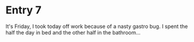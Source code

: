 # Entry 7

It's Friday, I took today off work because of a nasty gastro bug.
I spent the half the day in bed and the other half in the bathroom...
